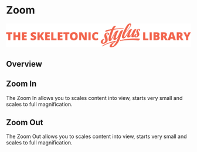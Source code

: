 # Zoom

![Banner representing the Skeletonic Stylus Library](../assets/skeletonic-stylus-header.svg)

## Overview

## Zoom In

The Zoom In allows you to scales content into view, starts very small and scales to full magnification.

## Zoom Out

The Zoom Out allows you to scales content into view, starts very small and scales to full magnification.
